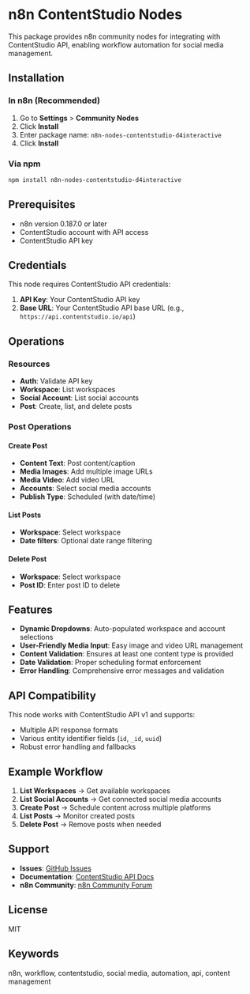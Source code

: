 # n8n ContentStudio Nodes

This package provides n8n community nodes for integrating with ContentStudio API, enabling workflow automation for social media management.

## Installation

### In n8n (Recommended)
1. Go to **Settings** > **Community Nodes**
2. Click **Install**
3. Enter package name: `n8n-nodes-contentstudio-d4interactive`
4. Click **Install**

### Via npm
```bash
npm install n8n-nodes-contentstudio-d4interactive
```

## Prerequisites

- n8n version 0.187.0 or later
- ContentStudio account with API access
- ContentStudio API key

## Credentials

This node requires ContentStudio API credentials:

1. **API Key**: Your ContentStudio API key
2. **Base URL**: Your ContentStudio API base URL (e.g., `https://api.contentstudio.io/api`)

## Operations

### Resources

- **Auth**: Validate API key
- **Workspace**: List workspaces
- **Social Account**: List social accounts
- **Post**: Create, list, and delete posts

### Post Operations

#### Create Post
- **Content Text**: Post content/caption
- **Media Images**: Add multiple image URLs
- **Media Video**: Add video URL
- **Accounts**: Select social media accounts
- **Publish Type**: Scheduled (with date/time)

#### List Posts
- **Workspace**: Select workspace
- **Date filters**: Optional date range filtering

#### Delete Post
- **Workspace**: Select workspace
- **Post ID**: Enter post ID to delete

## Features

- **Dynamic Dropdowns**: Auto-populated workspace and account selections
- **User-Friendly Media Input**: Easy image and video URL management
- **Content Validation**: Ensures at least one content type is provided
- **Date Validation**: Proper scheduling format enforcement
- **Error Handling**: Comprehensive error messages and validation

## API Compatibility

This node works with ContentStudio API v1 and supports:
- Multiple API response formats
- Various entity identifier fields (`id`, `_id`, `uuid`)
- Robust error handling and fallbacks

## Example Workflow

1. **List Workspaces** → Get available workspaces
2. **List Social Accounts** → Get connected social media accounts
3. **Create Post** → Schedule content across multiple platforms
4. **List Posts** → Monitor created posts
5. **Delete Post** → Remove posts when needed

## Support

- **Issues**: [GitHub Issues](https://github.com/contentstudio/n8n-nodes-contentstudio/issues)
- **Documentation**: [ContentStudio API Docs](https://docs.contentstudio.io/)
- **n8n Community**: [n8n Community Forum](https://community.n8n.io/)

## License

MIT

## Keywords

n8n, workflow, contentstudio, social media, automation, api, content management
